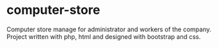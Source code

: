 # computer-store
Computer store  manage for administrator and workers of the company.  Project written with php, html and designed with bootstrap and css. 

